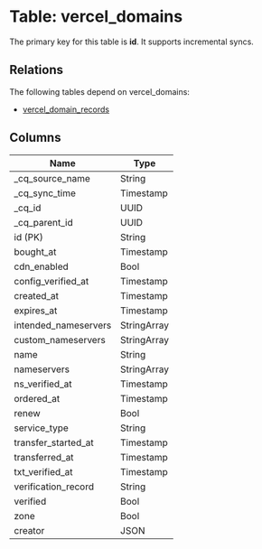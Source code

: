 # Table: vercel_domains

The primary key for this table is **id**.
It supports incremental syncs.
## Relations

The following tables depend on vercel_domains:
  - [vercel_domain_records](vercel_domain_records)

## Columns

| Name          | Type          |
| ------------- | ------------- |
|_cq_source_name|String|
|_cq_sync_time|Timestamp|
|_cq_id|UUID|
|_cq_parent_id|UUID|
|id (PK)|String|
|bought_at|Timestamp|
|cdn_enabled|Bool|
|config_verified_at|Timestamp|
|created_at|Timestamp|
|expires_at|Timestamp|
|intended_nameservers|StringArray|
|custom_nameservers|StringArray|
|name|String|
|nameservers|StringArray|
|ns_verified_at|Timestamp|
|ordered_at|Timestamp|
|renew|Bool|
|service_type|String|
|transfer_started_at|Timestamp|
|transferred_at|Timestamp|
|txt_verified_at|Timestamp|
|verification_record|String|
|verified|Bool|
|zone|Bool|
|creator|JSON|